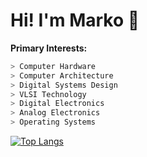 # Hi! I'm Marko 👋
**Primary Interests:**
```verilog
> Computer Hardware
> Computer Architecture
> Digital Systems Design
> VLSI Technology
> Digital Electronics
> Analog Electronics
> Operating Systems
```

[![Top Langs](https://github-readme-stats.vercel.app/api/top-langs/?username=markociricilic&hide=stata,matlab,swig,makefile&layout=donut&theme=tokyonight)](https://github.com/markociricilic/github-readme-stats)

